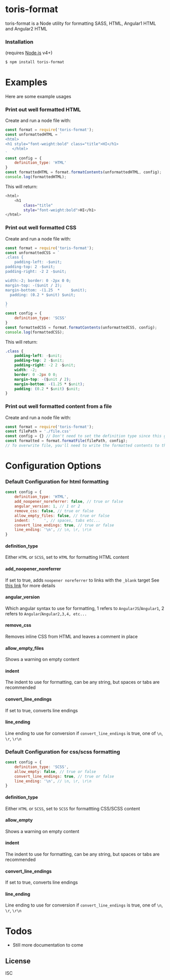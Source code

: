 # toris-format

toris-format is a Node utility for formatting SASS, HTML, Angular1 HTML and Angular2 HTML

### Installation
(requires [Node.js](https://nodejs.org/) v4+)
```sh
$ npm install toris-format
```

# Examples

Here are some example usages

### Print out well formatted HTML

Create and run a node file with:
```js
const format = require('toris-format');
const unformattedHTML = `
<html>
<h1 style="font-weight:bold" class="title">HI</h1>
   </html>
`
const config = {
    definition_type: 'HTML'
}
const formattedHTML = format.formatContents(unformattedHTML, config);
console.log(formattedHTML);
```

This will return:
```sh
<html>
    <h1
        class="title"
        style="font-weight:bold">HI</h1>
</html>
```

### Print out well formatted CSS

Create and run a node file with:
```js
const format = require('toris-format');
const unformattedCSS = `
.class {
    padding-left: -$unit;
padding-top: 2 -$unit;
padding-right: -2 2 -$unit;

width:-2; border: 0 -2px 0 0;
margin-top: -($unit / 2);
margin-bottom: -(1.25  *     $unit);
  padding: (0.2 * $unit) $unit;

}
`
const config = {
    definition_type: 'SCSS'
}
const formattedCSS = format.formatContents(unformattedCSS, config);
console.log(formattedCSS);
```

This will return:
```css
.class {
    padding-left: -$unit;
    padding-top: 2 -$unit;
    padding-right: -2 2 -$unit;
    width: -2;
    border: 0 -2px 0 0;
    margin-top: -($unit / 2);
    margin-bottom: -(1.25 * $unit);
    padding: (0.2 * $unit) $unit;
}
```

### Print out well formatted content from a file

Create and run a node file with:
```js
const format = require('toris-format');
const filePath = './file.css'
const config = {} // Don't need to set the definition type since this gets deduced from the file extension
const formatted = format.formatFile(filePath, config);
// To overwrite file, you'll need to write the formatted contents to the file
```

# Configuration Options

### Default Configuration for html formatting

```js
const config = {
    definition_type: 'HTML',
    add_noopener_noreferrer: false, // true or false
    angular_version: 1, // 1 or 2
    remove_css: false, // true or false
    allow_empty_files: false, // true or false
    indent: '    ', // spaces, tabs etc...
    convert_line_endings: true, // true or false
    line_ending: '\n', // \n, \r, \r\n
}
```

#### definition_type
Either `HTML` or `SCSS`, set to `HTML` for formatting HTML content
#### add_noopener_noreferrer
If set to true, adds `noopener noreferrer` to links with the `_blank` target
See [this link](https://www.jitbit.com/alexblog/256-targetblank---the-most-underestimated-vulnerability-ever/) for more details
#### angular_version
Which angular syntax to use for formatting, 1 refers to `AngularJS`/`Angular1`, 2 refers to `Angular`/`Angular2,3,4, etc...`
#### remove_css
Removes inline CSS from HTML and leaves a comment in place
#### allow_empty_files
Shows a warning on empty content
#### indent
The indent to use for formatting, can be any string, but spaces or tabs are recommended
#### convert_line_endings
If set to true, converts line endings
#### line_ending
Line ending to use for conversion if `convert_line_endings` is true, one of `\n`, `\r`, `\r\n`


### Default Configuration for css/scss formatting

```js
const config = {
    definition_type: 'SCSS',
    allow_empty: false, // true or false
    convert_line_endings: true, // true or false
    line_ending: '\n', // \n, \r, \r\n
}
```

#### definition_type
Either `HTML` or `SCSS`, set to `SCSS` for formattting CSS/SCSS content
#### allow_empty
Shows a warning on empty content
#### indent
The indent to use for formatting, can be any string, but spaces or tabs are recommended
#### convert_line_endings
If set to true, converts line endings
#### line_ending
Line ending to use for conversion if `convert_line_endings` is true, one of `\n`, `\r`, `\r\n`


# Todos
* Still more documentation to come

License
----

ISC
